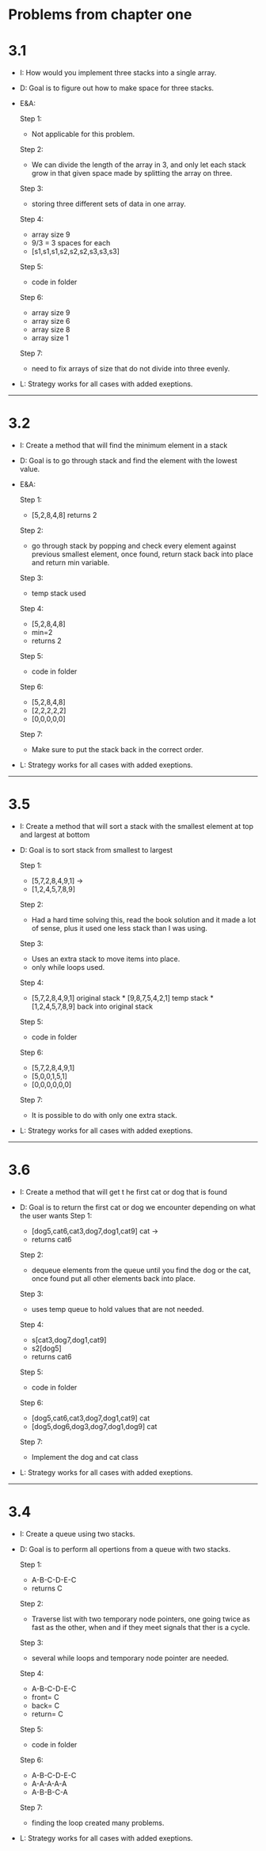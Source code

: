 # Problems from chapter one

# 3.1
* I: How would you implement three stacks into a single array.
* D: Goal is to figure out how to make space for three stacks.
* E&A:

  Step 1:
  
    * Not applicable for this problem.
      
  Step 2:
 
     * We can divide the length of the array in 3, and only let each stack grow in that given space made by splitting the array on three.
     
  Step 3: 
      
      
     * storing three different sets of data in one array.
     
     Step 4:
     
     * array size 9
     * 9/3 = 3 spaces for each
     * [s1,s1,s1,s2,s2,s2,s3,s3,s3]
     
     Step 5: 
     
     * code in folder
     
     Step 6:
     
     * array size 9
     * array size 6
     * array size 8
     * array size 1
     
     Step 7:
     
     * need to fix arrays of size that do not divide into three evenly.


* L: Strategy works for all cases with added exeptions.

---------------------------------------------------------------------------------------------------------------------------

# 3.2

* I: Create a method that will find the minimum element in a stack
* D: Goal is to go through stack and find the element with the lowest value.
* E&A:

  Step 1:
  
    * [5,2,8,4,8]  returns 2
      
  Step 2:
 
     * go through stack by popping and check every element against previous smallest element, once found, return stack back into place and return min variable.
     
  Step 3:
      
     * temp stack used
     
     Step 4:
     
     * [5,2,8,4,8]
     * min=2
     * returns 2
     
     Step 5: 
     
     * code in folder
     
     Step 6:
     
     *  [5,2,8,4,8]
     *  [2,2,2,2,2]
     *  [0,0,0,0,0]
     
     Step 7:
     
     * Make sure to put the stack back in the correct order.

* L: Strategy works for all cases with added exeptions.

----------------------------------------------------------------------------------------------------------------------

# 3.5
* I: Create a method that will sort a stack with the smallest element at top and largest at bottom
* D: Goal is to sort stack from smallest to largest 

  Step 1:
  
    * [5,7,2,8,4,9,1] ->
    * [1,2,4,5,7,8,9]
      
  Step 2:
 
     * Had a hard time solving this, read the book solution and it made a lot of sense, plus it used one less stack than I was using.
     
  Step 3: 
      
      
     * Uses an extra stack to move items into place.
     * only while loops used.
     
     Step 4:
     
     * [5,7,2,8,4,9,1]   original stack
      *  [9,8,7,5,4,2,1]  temp stack
      * [1,2,4,5,7,8,9]  back into original stack
      
     
     Step 5: 
     
     * code in folder
     
     Step 6:
     
     * [5,7,2,8,4,9,1]
     * [5,0,0,1,5,1]
     * [0,0,0,0,0,0]
     
     Step 7:
     
     * It is possible to do with only one extra stack.


* L: Strategy works for all cases with added exeptions.

----------------------------------------------------------------------------------------------------------------------------------------

# 3.6
* I: Create a method that will get t  he first cat or dog that is found
* D: Goal is to return the first cat or dog we encounter depending on what the user wants 
  Step 1:
  
    * [dog5,cat6,cat3,dog7,dog1,cat9] cat  ->
    * returns cat6
      
  Step 2:
 
     * dequeue elements from the queue until you find the dog or the cat, once found put all other elements back into place.
     
  Step 3: 
      
      
     * uses temp queue to hold values that are not needed.
     
     Step 4:
     
    * s[cat3,dog7,dog1,cat9]
    * s2[dog5]
    * returns cat6
     
     Step 5: 
     
     * code in folder
     
     Step 6:
     
     * [dog5,cat6,cat3,dog7,dog1,cat9] cat
     * [dog5,dog6,dog3,dog7,dog1,dog9] cat
     
     Step 7:
     
     * Implement the dog and cat class 


* L: Strategy works for all cases with added exeptions.

---------------------------------------------------------------------------------------------------------------------------------------

# 3.4

* I: Create a queue using two stacks.
* D: Goal is to perform all opertions from a queue with two stacks.

  Step 1:
  
    * A-B-C-D-E-C
    * returns C
      
  Step 2:
 
     * Traverse list with two temporary node pointers, one going twice as fast as the other, when and if they meet signals that ther is a cycle.
     
  Step 3: 
      
     * several while loops and temporary node pointer are needed.
     
     
     Step 4:
     
    
    * A-B-C-D-E-C
    * front= C
    * back= C
    * return= C
     
     Step 5: 
     
     * code in folder
     
     Step 6:
     
     * A-B-C-D-E-C
     * A-A-A-A-A
     * A-B-B-C-A

     
     Step 7:
     
     * finding the loop created many problems.


* L: Strategy works for all cases with added exeptions.

